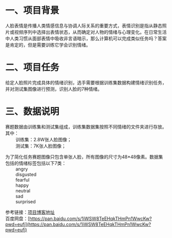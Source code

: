 # 一、项目背景
人脸表情是传播人类情感信息与协调人际关系的重要方式，表情识别是指从静态照片或视频序列中选择出表情状态，从而确定对人物的情绪与心理变化。在日常生活中人类习惯从面部表情中吸收非言语暗示，那么计算机可以完成类似任务吗？答案是肯定的，但是需要训练它学会识别情绪。

# 二、项目任务
给定人脸照片完成具体的情绪识别，选手需要根据训练集数据构建情绪识别任务，并对测试集图像进行预测，识别人脸的7种情绪。

# 三、数据说明
赛题数据由训练集和测试集组成，训练集数据集按照不同情绪的文件夹进行存放。其中：  
   训练集：2.8W张人脸图像；  
   测试集：7K张人脸图像；  
   
为了简化任务赛题图像只包含单张人脸，所有图像的尺寸为48*48像素。数据集包括的情绪标签包括以下7类：  
   angry  
   disgusted  
   fearful  
   happy  
   neutral  
   sad  
   surprised  

参考链接：[项目博客地址](https://blog.csdn.net/weixin_45956028/article/details/119530177)  
百度网盘：[https://pan.baidu.com/s/1iWSW8TeEHqkTHmPn1WwcKw?pwd=eufj](https://pan.baidu.com/s/1iWSW8TeEHqkTHmPn1WwcKw?pwd=eufj)
